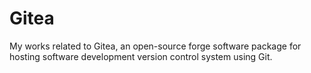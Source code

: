 # Gitea
My works related to Gitea, an open-source forge software package for hosting software development version control system using Git.
